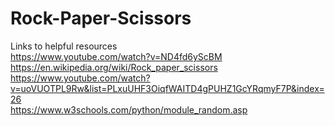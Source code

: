 # Rock-Paper-Scissors
Links to helpful resources\
https://www.youtube.com/watch?v=ND4fd6yScBM \
https://en.wikipedia.org/wiki/Rock_paper_scissors \
https://www.youtube.com/watch?v=uoVUOTPL9Rw&list=PLxuUHF3OiqfWAITD4gPUHZ1GcYRqmyF7P&index=26 \
https://www.w3schools.com/python/module_random.asp
